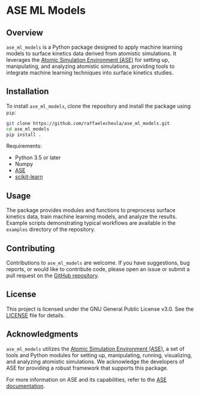 # ASE ML Models

## Overview

`ase_ml_models` is a Python package designed to apply machine learning models to surface kinetics data derived from atomistic simulations. It leverages the [Atomic Simulation Environment (ASE)](https://wiki.fysik.dtu.dk/ase/) for setting up, manipulating, and analyzing atomistic simulations, providing tools to integrate machine learning techniques into surface kinetics studies.

## Installation

To install `ase_ml_models`, clone the repository and install the package using `pip`:


```bash
git clone https://github.com/raffaelecheula/ase_ml_models.git
cd ase_ml_models
pip install .
```

Requirements:
- Python 3.5 or later
- Numpy
- [ASE](https://wiki.fysik.dtu.dk/ase/)
- [scikit-learn](https://scikit-learn.org/)

## Usage

The package provides modules and functions to preprocess surface kinetics data, train machine learning models, and analyze the results. Example scripts demonstrating typical workflows are available in the `examples` directory of the repository.

## Contributing

Contributions to `ase_ml_models` are welcome. If you have suggestions, bug reports, or would like to contribute code, please open an issue or submit a pull request on the [GitHub repository](https://github.com/raffaelecheula/ase_ml_models).

## License

This project is licensed under the GNU General Public License v3.0. See the [LICENSE](https://github.com/raffaelecheula/ase_ml_models/LICENSE) file for details.

## Acknowledgments

`ase_ml_models` utilizes the [Atomic Simulation Environment (ASE)](https://wiki.fysik.dtu.dk/ase/), a set of tools and Python modules for setting up, manipulating, running, visualizing, and analyzing atomistic simulations. We acknowledge the developers of ASE for providing a robust framework that supports this package.

For more information on ASE and its capabilities, refer to the [ASE documentation](https://wiki.fysik.dtu.dk/ase/). 